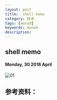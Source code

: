 ```yaml
---
layout: post
title:  shell nemo
category: 技术
tags: [monad]
keywords: monad
description:
---
```


##  shell memo

#### Monday, 30 2018 April

![01](/../../assets/img/tech/2018/ubuntu_18_04.png)


## 参考资料：

